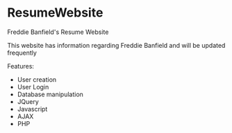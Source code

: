 # ResumeWebsite
Freddie Banfield's Resume Website

This website has information regarding Freddie Banfield and will be updated frequently

Features:
- User creation
- User Login
- Database manipulation
- JQuery
- Javascript
- AJAX
- PHP

